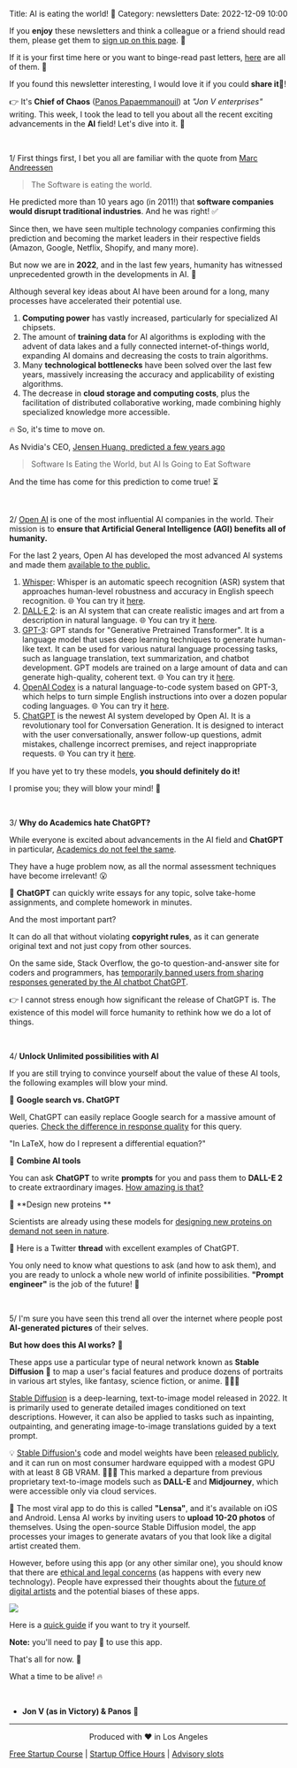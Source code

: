 Title: AI is eating the world! 🤖
Category: newsletters
Date: 2022-12-09 10:00

If you **enjoy** these newsletters and think a colleague or a friend should read them, please get them to [sign up on this page](https://jon.io/). 📝

If it is your first time here or you want to binge-read past letters, [here](https://jon.io/category/newsletters) are all of them. 📰

If you found this newsletter interesting, I would love it if you could **share it**🔗!

👉 It's **Chief of Chaos** ([Panos Papaemmanouil](https://www.linkedin.com/in/panagiotis-papaemmanouil/)) at _"Jon V enterprises"_ writing. 
This week, I took the lead to tell you about all the recent exciting advancements in the **AI** field! Let's dive into it. 🚀

<br>

1/ First things first, I bet you all are familiar with the quote from [Marc Andreessen](https://a16z.com/2011/08/20/why-software-is-eating-the-world/)

> The Software is eating the world.

He predicted more than 10 years ago (in 2011!) that **software companies would disrupt traditional industries**. And he was right! ✅

Since then, we have seen multiple technology companies confirming this prediction and becoming the market leaders in their respective fields (Amazon, Google, Netflix, Shopify, and many more).

But now we are in **2022**, and in the last few years, humanity has witnessed unprecedented growth in the developments in AI. 🧠

Although several key ideas about AI have been around for a long, many processes have accelerated their potential use.

1. **Computing power** has vastly increased, particularly for specialized AI chipsets.
2. The amount of **training data** for AI algorithms is exploding with the advent of data lakes and a fully connected internet-of-things world, expanding AI domains and decreasing the costs to train algorithms.
3. Many **technological bottlenecks** have been solved over the last few years, massively increasing the accuracy and applicability of existing algorithms.
4. The decrease in **cloud storage and computing costs**, plus the facilitation of distributed collaborative working, made combining highly specialized knowledge more accessible.

🔥 So, it's time to move on.


As Nvidia's CEO, [Jensen Huang, predicted a few years ago](https://www.technologyreview.com/2017/05/12/151722/nvidia-ceo-software-is-eating-the-world-but-ai-is-going-to-eat-software/)

> Software Is Eating the World, but AI Is Going to Eat Software


And the time has come for this prediction to come true! ⏳


<br>

2/ [Open AI](https://openai.com/) is one of the most influential AI companies in the world. Their mission is to **ensure that Artificial General Intelligence (AGI) benefits all of humanity.**


For the last 2 years, Open AI has developed the most advanced AI systems and made them [available to the public.](https://beta.openai.com/overview)


1. [Whisper](https://openai.com/blog/whisper/): Whisper is an automatic speech recognition (ASR) system that approaches human-level robustness and accuracy in English speech recognition. 🌐 You can try it [here](https://huggingface.co/spaces/openai/whisper). 
2. [DALL·E 2](https://openai.com/dall-e-2/): is an AI system that can create realistic images and art from a description in natural language. 🌐 You can try it [here](https://labs.openai.com/). 
3. [GPT-3](https://beta.openai.com/docs/models/gpt-3): GPT stands for "Generative Pretrained Transformer". It is a language model that uses deep learning techniques to generate human-like text. It can be used for various natural language processing tasks, such as language translation, text summarization, and chatbot development. GPT models are trained on a large amount of data and can generate high-quality, coherent text. 🌐 You can try it [here](https://beta.openai.com/playground).
4. [OpenAI Codex](https://openai.com/blog/openai-codex/) is a natural language-to-code system based on GPT-3, which helps to turn simple English instructions into over a dozen popular coding languages. 🌐 You can try it [here](https://beta.openai.com/playground?model=code-davinci-002&prompt=%22%22%22%0AAsk%20the%20user%20for%20their%20name%20and%20say%20%22Hello%22%0A%22%22%22).
5. [ChatGPT](https://openai.com/blog/chatgpt/) is the newest AI system developed by Open AI. It is a revolutionary tool for Conversation Generation. It is designed to interact with the user conversationally, answer follow-up questions, admit mistakes, challenge incorrect premises, and reject inappropriate requests. 🌐 You can try it [here](https://chat.openai.com/chat).

If you have yet to try these models, **you should definitely do it!**

I promise you; they will blow your mind! 🤯

<br>


3/ **Why do Academics hate ChatGPT?**

While everyone is excited about advancements in the AI field and **ChatGPT** in particular, [Academics do not feel the same](https://www.theguardian.com/technology/2022/dec/04/ai-bot-chatgpt-stuns-academics-with-essay-writing-skills-and-usability). 

They have a huge problem now, as all the normal assessment techniques have become irrelevant! 😮

📌 **ChatGPT** can quickly write essays for any topic, solve take-home assignments, and complete homework in minutes.

And the most important part?

It can do all that without violating **copyright rules**, as it can generate original text and not just copy from other sources.

On the same side, Stack Overflow, the go-to question-and-answer site for coders and programmers, has [temporarily banned users from sharing responses generated by the AI chatbot ChatGPT](https://www.theverge.com/2022/12/5/23493932/chatgpt-ai-generated-answers-temporarily-banned-stack-overflow-llms-dangers). 

👉 I cannot stress enough how significant the release of ChatGPT is. The existence of this model will force humanity to rethink how we do a lot of things.

<br>

4/ **Unlock Unlimited possibilities with AI**

If you are still trying to convince yourself about the value of these AI tools, the following examples will blow your mind.

🔹 **Google search vs. ChatGPT**

Well, ChatGPT can easily replace Google search for a massive amount of queries. [Check the difference in response quality](https://twitter.com/jdjkelly/status/1598021488795586561?s=20&t=gKmge-zdPdws7ZNw_yKr8A) for this query.

"In LaTeX, how do I represent a differential equation?"


🔹 **Combine AI tools**

You can ask **ChatGPT** to write **prompts** for you and pass them to **DALL-E 2** to create extraordinary images. [How amazing is that?](https://twitter.com/GuyP/status/1598020781065527296?s=20&t=imd63bS3mXO5y3iep849Og)


🔹 **Design new proteins **

Scientists are already using these models for [designing new proteins on demand not seen in nature](https://www.technologyreview.com/2022/12/01/1064023/biotech-labs-are-using-ai-inspired-by-dall-e-to-invent-new-drugs/).


📌 Here is a Twitter **thread** with excellent examples of ChatGPT.

You only need to know what questions to ask (and how to ask them), and you are ready to unlock a whole new world of infinite possibilities. **"Prompt engineer"** is the job of the future! 🦾


<br>


5/ I'm sure you have seen this trend all over the internet where people post **AI-generated pictures** of their selves.

**But how does this AI works?** 🤔

These apps use a particular type of neural network known as **Stable Diffusion** 🎨 to map a user's facial features and produce dozens of portraits in various art styles, like fantasy, science fiction, or anime. 👩🏻‍🎨

[Stable Diffusion](https://stability.ai/blog/stable-diffusion-v2-release) is a deep-learning, text-to-image model released in 2022. It is primarily used to generate detailed images conditioned on text descriptions. However, it can also be applied to tasks such as inpainting, outpainting, and generating image-to-image translations guided by a text prompt.

💡 [Stable Diffusion's](https://en.wikipedia.org/wiki/Stable_Diffusion) code and model weights have been [released publicly](https://github.com/CompVis/stable-diffusion), and it can run on most consumer hardware equipped with a modest GPU with at least 8 GB VRAM. 👩🏻‍💻 This marked a departure from previous proprietary text-to-image models such as **DALL-E** and **Midjourney**, which were accessible only via cloud services.

📱 The most viral app to do this is called **"Lensa"**, and it's available on iOS and Android. Lensa AI works by inviting users to **upload 10-20 photos** of themselves. Using the open-source Stable Diffusion model, the app processes your images to generate avatars of you that look like a digital artist created them.

However, before using this app (or any other similar one), you should know that there are [ethical and legal concerns](https://news.northeastern.edu/2022/12/09/portrait-ai-app/#:~:text=With%20Lensa%2C%20users%20upload%2010,or%20anime%2C%20within%2020%20minutes) (as happens with every new technology). People have expressed their thoughts about the [future of digital artists](https://twitter.com/megraeart/status/1598806459004985363) and the potential biases of these apps.

![](https://sendfoxprod.b-cdn.net/media/S7Kf8EQYoOzvFnjXPA0INEXEtmHlfSNTvO48jVCP16325)

Here is a [quick guide](https://www.techadvisor.com/article/1422944/use-lensa-app-ai-selfie-images.html]) if you want to try it yourself.

**Note:** you'll need to pay 💸 to use this app.


That's all for now. 🤩

What a time to be alive! 🔥

<br>

- **Jon V (as in Victory) & Panos** 🚀


---

<div align="center">
  Produced with ❤️ in Los Angeles
</div>

[Free Startup Course](https://jon.io/pages/built-to-fail) | [Startup Office Hours](https://jon.io/startup-office-hours) | [Advisory slots](https://jon.io/advisory)
